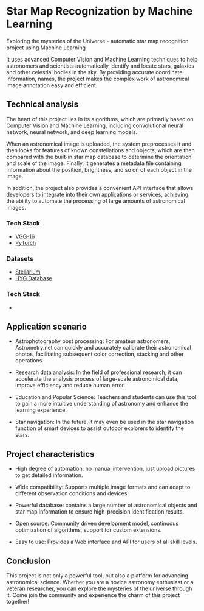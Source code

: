 # Star Map Recognization by Machine Learning

Exploring the mysteries of the Universe - automatic star map recognition project using Machine Learning 

It uses advanced Computer Vision and Machine Learning techniques to help astronomers and scientists automatically identify and locate stars, galaxies and other celestial bodies in the sky. By providing accurate coordinate information, names, the project makes the complex work of astronomical image annotation easy and efficient. 
 
## Technical analysis 
The heart of this project lies in its algorithms, which are primarily based on Computer Vision and Machine Learning, including convolutional neural network, neural network, and deep learning models. 

When an astronomical image is uploaded, the system preprocesses it and then looks for features of known constellations and objects, which are then compared with the built-in star map database to determine the orientation and scale of the image. Finally, it generates a metadata file containing information about the position, brightness, and so on of each object in the image. 
 
In addition, the project also provides a convenient API interface that allows developers to integrate into their own applications or services, achieving the ability to automate the processing of large amounts of astronomical images. 

### Tech Stack
- [VGG-16](https://arxiv.org/abs/1409.1556)
- [PyTorch](https://pytorch.org/)

### Datasets
- [Stellarium](https://stellarium.org/) 
- [HYG Database](https://www.astronexus.com/hyg) 

### Tech Stack

- 
 
## Application scenario 
- Astrophotography post processing: For amateur astronomers, Astrometry.net can quickly and accurately calibrate their astronomical photos, facilitating subsequent color correction, stacking and other operations. 
 
- Research data analysis: In the field of professional research, it can accelerate the analysis process of large-scale astronomical data, improve efficiency and reduce human error. 
 
- Education and Popular Science: Teachers and students can use this tool to gain a more intuitive understanding of astronomy and enhance the learning experience. 
 
- Star navigation: In the future, it may even be used in the star navigation function of smart devices to assist outdoor explorers to identify the stars. 
 
## Project characteristics 
- High degree of automation: no manual intervention, just upload pictures to get detailed information. 
 
- Wide compatibility: Supports multiple image formats and can adapt to different observation conditions and devices. 
 
- Powerful database: contains a large number of astronomical objects and star map information to ensure high-precision identification results. 
 
- Open source: Community driven development model, continuous optimization of algorithms, support for custom extensions. 
 
- Easy to use: Provides a Web interface and API for users of all skill levels. 
 
## Conclusion 
This project is not only a powerful tool, but also a platform for advancing astronomical science. Whether you are a novice astronomy enthusiast or a veteran researcher, you can explore the mysteries of the universe through it. Come join the community and experience the charm of this project together! 